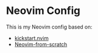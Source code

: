 # Neovim Config

This is my Neovim config based on:
- [kickstart.nvim](https://github.com/nvim-lua/kickstart.nvim)
- [Neovim-from-scratch](https://github.com/LunarVim/Neovim-from-scratch)
